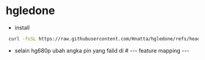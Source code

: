 # hgledone
* install
```bash
 curl -fsSL https://raw.githubusercontent.com/Hnatta/hgledone/refs/heads/main/install.sh | sh
```
* selain hg680p ubah angka pin yang falid di # --- feature mapping ---

